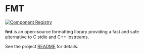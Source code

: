  # FMT
 
 [![Component Registry](https://components.espressif.com/components/espressif/fmt/badge.svg)](https://components.espressif.com/components/espressif/fmt)
 
**fmt** is an open-source formatting library providing a fast and safe
alternative to C stdio and C++ iostreams.

See the project [README](fmtlib/fmt/blob/master/README.rst) for details.



